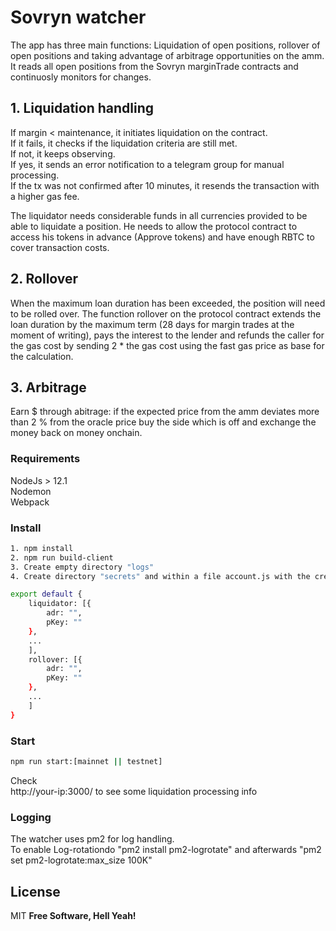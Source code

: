# Sovryn watcher

The app has three main functions: Liquidation of open positions, rollover of open positions and taking advantage of arbitrage opportunities on the amm.  
It reads all open positions from the Sovryn marginTrade contracts and continuosly monitors for changes. 
  

## 1. Liquidation handling
 
If margin < maintenance, it initiates liquidation on the contract.  
If it fails, it checks if the liquidation criteria are still met.    
If not, it keeps observing.  
If yes, it sends an error notification to a telegram group for manual processing.  
If the tx was not confirmed after 10 minutes, it resends the transaction with a higher gas fee.  

The liquidator needs considerable funds in all currencies provided to be able to liquidate a position. He needs to allow the protocol contract to access his tokens in advance (Approve tokens) and have enough RBTC to cover transaction costs.
  

## 2. Rollover

When the maximum loan duration has been exceeded, the position will need to be rolled over.
The function rollover on the protocol contract extends the loan duration by the maximum term (28 days for margin trades at the moment of writing), pays the interest to the lender and refunds the caller for the gas cost by sending 2 * the gas cost using the fast gas price as base for the calculation.
 

## 3. Arbitrage

Earn $ through abitrage: if the expected price from the amm deviates more than 2 % from the oracle price buy the side which is off and exchange the money back on money onchain.


### Requirements

NodeJs > 12.1  
Nodemon  
Webpack  


### Install

```sh
1. npm install
2. npm run build-client
3. Create empty directory "logs"
4. Create directory "secrets" and within a file account.js with the credentials of the liquidator and rollover wallets 

export default {
    liquidator: [{
        adr: "",
        pKey: ""
    },
    ...
    ],
    rollover: [{
        adr: "",
        pKey: ""
    },
    ...
    ]
}
```


### Start

```sh
npm run start:[mainnet || testnet]
```
Check  
http://your-ip:3000/ to see some liquidation processing info


### Logging
The watcher uses pm2 for log handling.    
To enable Log-rotationdo "pm2 install pm2-logrotate" and afterwards "pm2 set pm2-logrotate:max_size 100K"   

License
----

MIT
**Free Software, Hell Yeah!**
